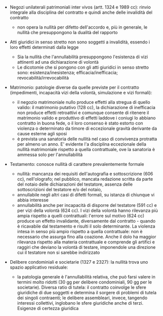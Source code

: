- Negozi unilaterali patrimoniali inter vivos (artt. 1324 e 1989 cc): rinvio integrale alla disciplina del contratto e quindi anche delle invalidità del contratto
	- non opera la nullità per difetto dell'accordo e, più in generale, le nullità che presuppongono la dualità del rapporto

- Atti giuridici in senso stretto non sono soggetti a invalidità, essendo i loro effetti determinati dalla legge
	- Sia la nullità che l'annullabilità presuppongono l'esistenza di vizi attinenti ad una dichiarazione di volontà
	- Le dicotomie che si pongono con gli atti giuridici in senso stretto sono: esistenza/inesistenza; efficacia/inefficacia; revocabilità/irrevocabilità

- Matrimonio: patologie diverse da quelle previste per il contratto (impedimenti, incapacità vizi della volontà, simulazione e vizi formali):
	- il negozio matrimoniale nullo produce effetti alla stregua di quello valido: il matrimonio putativo (128 cc), la dichiarazione di inefficacia non produce effetti retroattivi e comunque consente di ritenere il matrimonio valido e produttivo di effetti laddove i coniugi lo abbiano contratto in buona fede, o il loro consenso è stato estorto con violenza o determinato da timore di eccezionale gravità derivante da cause esterne agli sposi
	- è prevista una sanatoria delle nullità nel caso di convivenza protratta per almeno un anno. E' evidente l'a disciplina eccezionale della nullità matrimoniale rispetto a quella contrattuale, ove la sanatoria è ammessa solo per l'annullabilità


- Testamento: conosce nullità di carattere prevalentemente formale
	- nullità: mancanza dei requisiti dell'autografia e sottoscrizione (606 cc), nell'olografo; nel pubblico, mancata redazione scritta da parte del notaio delle dichiarazioni del testatore, assenza delle sottoscrizioni del testatore e/o del notaio, 
	- annullabile negli altri casi di difetti formali, su istanza di chiunque vi abbia interesse
	- annullabilità anche per incapacità di disporre del testatore (591 cc) e per vizi della volontà (624 cc). I vizi della volontà hanno rilevanza più ampia rispetto a quelli contrattuali: l'errore sul motivo (624 cc) produce un effetto invalidante, diversamente dal contratto - quando è ricavabile dal testamento e risulti il solo determinante. La violenza  intesa in senso più ampio rispetto a quella contrattuale: non è necessario che assurga fino alla coazione. Anche il dolo ha maggior rilevanza rispetto alla materia contrattuale e comprende gli artifici e raggiri che deviano la volontà di testare, imponendole una direzione cui il testatore non si sarebbe indirizzato


- Delibere condominiali e societarie (1327 e 2327): la nullità trova uno spazio applicativo residuale:
	- la patologia generale è l'annullabilità relativa, che può farsi valere in termini molto ridotti (30 gg per delibere condominiali, 90 gg per le societarie). Diversa ratio di tutela: il contratto coinvolge le sfere giuridiche di due soggetti e determina il sorgere di problemi di tutela dei singoli contraenti; le delibere assembleari, invece, tangendo interessi collettivi, inglobano le sfere giuridiche anche di terzi. 
	  Esigenze di certezza giuridica